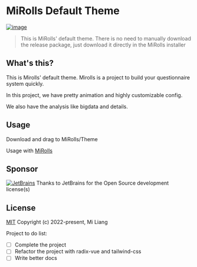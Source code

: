 # MiRolls Default Theme
[![image](https://img.shields.io/badge/Author-liangmi-blue)](https://github.com/liangmiQwQ)
> This is MiRolls' default theme. There is no need to manually download the release package, just download it directly in the MiRolls installer

## What's this?
This is Mirolls' default theme. Mirolls is a project to build your questionnaire system quickly.

In this project, we have pretty animation and highly customizable config.

We also have the analysis like bigdata and details.

## Usage
Download and drag to MiRolls/Theme

Usage with [MiRolls](https://github.com/MiRolls/MiRolls)

## Sponsor
[![JetBrains](https://resources.jetbrains.com/storage/products/company/brand/logos/jb_beam.svg)](https://jetbrains.com/)
Thanks to JetBrains for the Open Source development license(s)

## License

[MIT](https://mit-license.org)
Copyright (c) 2022-present, Mi Liang

Project to do list:
 - [ ] Complete the project
 - [ ] Refactor the project with radix-vue and tailwind-css
 - [ ] Write better docs
